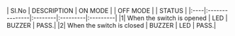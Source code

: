 | SI.No | DESCRIPTION | ON MODE | | OFF MODE | | STATUS |
|:----|:---------------|:--------|:---------|:---------|
|1| When the switch is opened | LED | BUZZER | PASS.|
|2| When the switch is closed | BUZZER | LED | PASS.|
